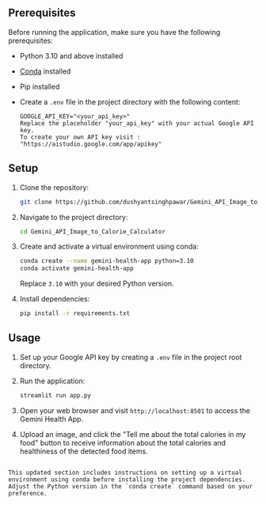 ## Prerequisites

Before running the application, make sure you have the following prerequisites:

- Python 3.10 and above installed
- [Conda](https://docs.conda.io/projects/conda/en/latest/user-guide/install/index.html) installed
- Pip installed
- Create a `.env` file in the project directory with the following content:

  ```env
  GOOGLE_API_KEY="<your_api_key>"
  Replace the placeholder "your_api_key" with your actual Google API key.
  To create your own API key visit : "https://aistudio.google.com/app/apikey"

## Setup

1. Clone the repository:

   ```bash
   git clone https://github.com/dushyantsinghpawar/Gemini_API_Image_to_Calorie_Calculator.git
   ```

2. Navigate to the project directory:

   ```bash
   cd Gemini_API_Image_to_Calorie_Calculator
   ```

3. Create and activate a virtual environment using conda:

   ```bash
   conda create --name gemini-health-app python=3.10
   conda activate gemini-health-app
   ```

   Replace `3.10` with your desired Python version.

4. Install dependencies:

   ```bash
   pip install -r requirements.txt
   ```

## Usage

1. Set up your Google API key by creating a `.env` file in the project root directory.

2. Run the application:

   ```bash
   streamlit run app.py
   ```

3. Open your web browser and visit `http://localhost:8501` to access the Gemini Health App.

4. Upload an image, and click the "Tell me about the total calories in my food" button to receive information about the total calories and healthiness of the detected food items.

```

This updated section includes instructions on setting up a virtual environment using conda before installing the project dependencies. Adjust the Python version in the `conda create` command based on your preference.
